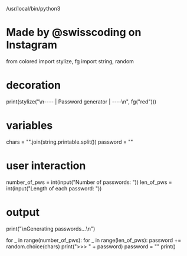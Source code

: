 /usr/local/bin/python3
# Made by @swisscoding on Instagram

from colored import stylize, fg
import string, random

# decoration
print(stylize("\n---- | Password generator | ----\n", fg("red")))

# variables
chars = "".join(string.printable.split())
password = ""

# user interaction
number_of_pws = int(input("Number of passwords: "))
len_of_pws = int(input("Length of each password: "))

# output
print("\nGenerating passwords...\n")

for _ in range(number_of_pws):
    for _ in range(len_of_pws):
        password += random.choice(chars)
    print(">>> " + password)
    password = ""
print()
